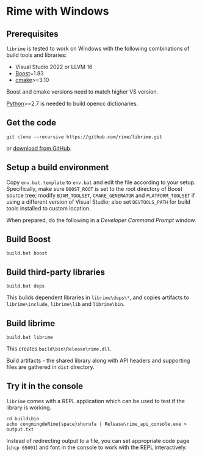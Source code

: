 # Rime with Windows

## Prerequisites

`librime` is tested to work on Windows with the following combinations of build
tools and libraries:

  - Visual Studio 2022 or LLVM 16
  - [Boost](http://www.boost.org/)=1.83
  - [cmake](http://www.cmake.org/)>=3.10

Boost and cmake versions need to match higher VS version.

[Python](https://python.org)>=2.7 is needed to build opencc dictionaries.

## Get the code

``` batch
git clone --recursive https://github.com/rime/librime.git
```
or [download from GitHub](https://github.com/rime/librime).

## Setup a build environment

Copy `env.bat.template` to `env.bat` and edit the file according to your setup.
Specifically, make sure `BOOST_ROOT` is set to the root directory of Boost
source tree; modify `BJAM_TOOLSET`, `CMAKE_GENERATOR` and `PLATFORM_TOOLSET` if
using a different version of Visual Studio; also set `DEVTOOLS_PATH` for build
tools installed to custom location.

When prepared, do the following in a *Developer Command Prompt* window.

## Build Boost

``` batch
build.bat boost
```

## Build third-party libraries

``` batch
build.bat deps
```
This builds dependent libraries in `librime\deps\*`, and copies artifacts to
`librime\include`, `librime\lib` and `librime\bin`.

## Build librime

``` batch
build.bat librime
```
This creates `build\bin\Release\rime.dll`.

Build artifacts - the shared library along with API headers and supporting files
are gathered in `dist` directory.

## Try it in the console

`librime` comes with a REPL application which can be used to test if the library
is working.

``` batch
cd build\bin
echo congmingdeRime{space}shurufa | Release\rime_api_console.exe > output.txt
```

Instead of redirecting output to a file, you can set appropriate code page
(`chcp 65001`) and font in the console to work with the REPL interactively.
